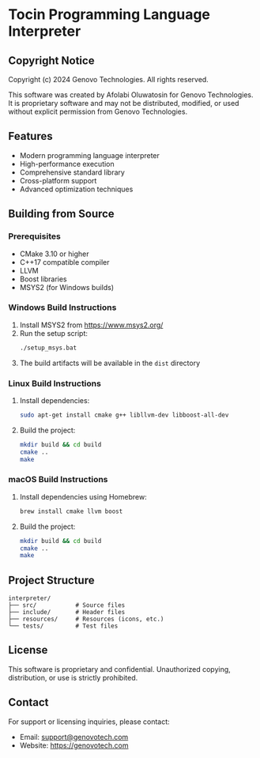 # Tocin Programming Language Interpreter

## Copyright Notice
Copyright (c) 2024 Genovo Technologies. All rights reserved.

This software was created by Afolabi Oluwatosin for Genovo Technologies. It is proprietary software and may not be distributed, modified, or used without explicit permission from Genovo Technologies.

## Features
- Modern programming language interpreter
- High-performance execution
- Comprehensive standard library
- Cross-platform support
- Advanced optimization techniques

## Building from Source

### Prerequisites
- CMake 3.10 or higher
- C++17 compatible compiler
- LLVM
- Boost libraries
- MSYS2 (for Windows builds)

### Windows Build Instructions
1. Install MSYS2 from https://www.msys2.org/
2. Run the setup script:
   ```bash
   ./setup_msys.bat
   ```
3. The build artifacts will be available in the `dist` directory

### Linux Build Instructions
1. Install dependencies:
   ```bash
   sudo apt-get install cmake g++ libllvm-dev libboost-all-dev
   ```
2. Build the project:
   ```bash
   mkdir build && cd build
   cmake ..
   make
   ```

### macOS Build Instructions
1. Install dependencies using Homebrew:
   ```bash
   brew install cmake llvm boost
   ```
2. Build the project:
   ```bash
   mkdir build && cd build
   cmake ..
   make
   ```

## Project Structure
```
interpreter/
├── src/           # Source files
├── include/       # Header files
├── resources/     # Resources (icons, etc.)
└── tests/         # Test files
```

## License
This software is proprietary and confidential. Unauthorized copying, distribution, or use is strictly prohibited.

## Contact
For support or licensing inquiries, please contact:
- Email: support@genovotech.com
- Website: https://genovotech.com 